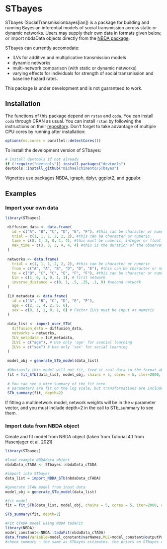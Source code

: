 
# STbayes

<!-- badges: start -->
<!-- badges: end -->

STbayes (SocialTransmissionbayes[ian]) is a package for building and running Bayesian inferential models of social transmission across static or dynamic networks. Users may supply their own data in formats given below, or import nbdaData objects directly from the [NBDA package](https://github.com/whoppitt/NBDA).

STbayes can currently accomodate:
 - ILVs for additive and multiplicative transmission models
 - dynamic networks
 - multi-network comparison (with static or dynamic networks)
 - varying effects for individuals for strength of social transmission and baseline hazard rates.

This package is under development and is not guaranteed to work.

## Installation

The functions of this package depend on ```rstan``` and ```coda```. You can install ```coda``` through CRAN as usual. You can install ```rstan``` by following the instructions on their [repository](https://github.com/stan-dev/rstan/wiki/RStan-Getting-Started). Don't forget to take advantage of multiple CPU cores by running after installation:

``` r
options(mc.cores = parallel::detectCores())
```

To install the development version of STbayes:

``` r
# install devtools if not already
if (!require("devtools")) install.packages("devtools")
devtools::install_github("michaelchimento/STbayes")
```

Vignettes use packages NBDA, igraph, dplyr, ggplot2, and ggpubr.

## Examples

### Import your own data

``` r
library(STbayes)

 diffusion_data <- data.frame(
   id = c("A", "B", "C", "D", "E", "F"), #this can be character or numeric
   trial = c(1, 1, 1, 2, 2, 2), #this can be character or numeric
   time = c(0, 1, 2, 0, 1, 4), #this must be numeric, integer or float. If time=0, demonstrator, if time=max_time, censored
   max_time = c(3, 3, 3, 4, 4, 4) #this is the duration of the observation period.
 )
 
 networks <- data.frame(
   trial = c(1, 1, 1, 2, 2, 2), #this can be character or numeric
   from = c("A", "A", "B", "D", "D", "E"), #this can be character or numeric
   to = c("B", "C", "C", "E", "F", "F"), #this can be character or numeric
   kin = c(1, 0, 1, 0, 1, 1), # first network
   inverse_distance = c(0, 1, .5, .25, .1, 0) #second network
 )
 
 ILV_metadata <- data.frame(
   id = c("A", "B", "C", "D", "E", "F"),
   age = c(2, 3, 4, 2, 5, 6),
   sex = c(0, 1, 1, 0, 1, 0) # Factor ILVs must be input as numeric
 )
 
 data_list <- import_user_STb(
   diffusion_data = diffusion_data,
   networks = networks,
   ILV_metadata = ILV_metadata,
   ILVi = c("age"), # Use only 'age' for asocial learning
   ILVs = c("sex") # Use only 'sex' for social learning
 )
 
 model_obj = generate_STb_model(data_list)
 
 #Obviously this model will not fit, feed it real data in the format above, or simulate data from the vignette
 fit = fit_STb(data_list, model_obj, chains = 5, cores = 5, iter=2000, control = list(adapt_delta=0.99) )
 
 # You can see a nice summary of the fit here.
 # parameters are fit on the log scale, but transformations are included in the output
 STb_summary(fit, depth=2)
 ```
 
 If fitting a multinetwork model, network weights will be in the ```w``` parameter vector, and you must include depth=2 in the call to STb_summary to see them.

### Import data from NBDA object

Create and fit model from NBDA object (taken from Tutorial 4.1 from Hasenjager et al. 2021)

``` r
library(STbayes)

#load example NBDAdata object 
nbdaData_cTADA <- STbayes::nbdaData_cTADA

#import into STbayes
data_list = import_NBDA_STb(nbdaData_cTADA)

#generate STAN model from input data
model_obj = generate_STb_model(data_list)

#fit model
fit = fit_STb(data_list, model_obj, chains = 5, cores = 5, iter=2000, control = list(adapt_delta=0.99) )

STb_summary(fit, depth=2)

#Fit cTADA model using NBDA tadaFit
library(NBDA)
model_constant<-NBDA::tadaFit(nbdaData_cTADA)
data.frame(Variable=model_constant@varNames,MLE=model_constant@outputPar,SE=model_constant@se)
#check summary ~ the same as STbayes estimates. the priors on STbayes could be adjusted to be less skeptical of the large s value
```

